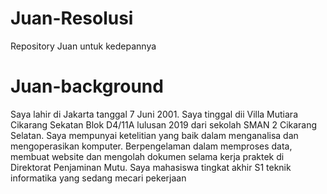 # Juan-Resolusi
Repository Juan untuk kedepannya

# Juan-background
Saya lahir di Jakarta tanggal 7 Juni 2001. Saya tinggal dii Villa Mutiara Cikarang Sekatan Blok D4/11A lulusan 2019 dari 
sekolah SMAN 2 Cikarang Selatan. Saya mempunyai ketelitian yang baik dalam menganalisa dan mengoperasikan komputer. Berpengelaman dalam memproses data, membuat website dan mengolah dokumen selama kerja praktek di Direktorat Penjaminan Mutu. Saya mahasiswa tingkat akhir S1 teknik informatika yang sedang mecari pekerjaan 
